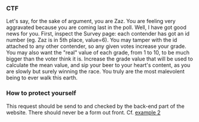 ### CTF

Let's say, for the sake of argument, you are Zaz. You are feeling very aggravated because you are coming last in the poll. Well, I have got good news for you. First, inspect the Survey page: each contender has got an id number (eg. Zaz is in 5th place, value=6). You may tamper with the id attached to any other contender, so any given votes increase your grade. You may also want the "real" value of each grade, from 1 to 10, to be much bigger than the voter think it is. Increase the grade value that will be used to calculate the mean value, and sip your beer to your heart's content, as you are slowly but surely winning the race. You truly are the most malevolent being to ever walk this earth.

### How to protect yourself

This request should be send to and checked by the back-end part of the website. There should never be a form out front. Cf. [example 2](https://www.owasp.org/index.php/Web_Parameter_Tampering) 
